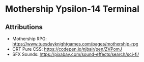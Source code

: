 # Mothership Ypsilon-14 Terminal

## Attributions

- Mothership RPG: https://www.tuesdayknightgames.com/pages/mothership-rpg
- CRT Pure CSS: https://codepen.io/njbair/pen/ZVPomJ
- SFX Sounds: https://pixabay.com/sound-effects/search/sci-fi/
